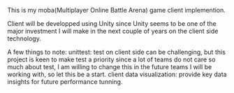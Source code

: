 This is my moba(Multiplayer Online Battle Arena) game client implemention.

Client will be developped using Unity since Unity seems to be one of the major investment I will make in the next couple of years on the client side technology.

A few things to note:
unittest:
	test on client side can be challenging, but this project is keen to make test a priority since a lot of teams do not care so much about test, I am willing to
	change this in the future teams I will be working with, so let this be a start.
client data visualization:
	provide key data insights for future performance tunning.



